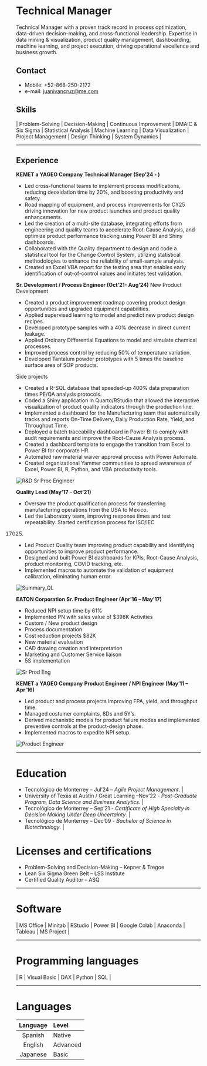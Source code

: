 # Technical Manager
Technical Manager with a proven track record in process optimization, data-driven decision-making, and cross-functional leadership. Expertise in data mining & visualization, product quality management, dashboarding, machine learning, and project execution, driving operational excellence and business growth.

## Contact
- Mobile: +52-868-250-2172
- e-mail: juanivancruz@me.com

## Skills
| Problem-Solving | Decision-Making | Continuous Improvement | DMAIC & Six Sigma | Statistical Analysis | Machine Learning | Data Visualization | Project Management | Design Thinking | System Dynamics |

---

## Experience
**KEMET a YAGEO Company**
**Technical Manager (Sep’24 - )**
- Led cross-functional teams to implement process modifications, reducing deoxidation time by 20%, and boosting productivity and safety.
- Road mapping of equipment, and process improvements for CY25 driving innovation for new product launches and product quality enhancements.
- Led the creation of a multi-site database, integrating efforts from engineering and quality teams to accelerate Root-Cause Analysis, and optimize product performance tracking using Power BI and Shiny dashboards.
- Collaborated with the Quality department to design and code a statistical tool for the Change Control System, utilizing statistical methodologies to enhance the reliability of small-sample analysis.
- Created an Excel VBA report for the testing area that enables early identification of out-of-control values and initiates test validation.

**Sr. Development / Process Engineer (Oct’21- Aug’24)**
New Product Development
- Created a product improvement roadmap covering product design opportunities and upgraded equipment capabilities.
- Applied supervised learning to model and predict new product design recipes.
- Developed prototype samples with a 40% decrease in direct current leakage.
- Applied Ordinary Differential Equations to model and simulate chemical processes.
- Improved process control by reducing 50% of temperature variation.
- Developed Tantalum powder prototypes with 5 times the baseline surface area of SOP products.

Side projects
- Created a R-SQL database that speeded-up 400% data preparation times PE/QA analysis protocols.
- Coded a Shiny application in Quarto/RStudio that allowed the interactive visualization of product quality indicators through the production line.
- Implemented a dashboard for the Manufacturing team that automatically tracks and reports On-Time Delivery, Daily Production Rate, Yield, and Throughput Time. 
- Deployed a batch traceability dashboard in Power BI to comply with audit requirements and improve the Root-Cause Analysis process.
- Created a dashboard template to engage the transition from Excel to Power BI for corporate HR.
- Automated raw material waiver approval process with Power Automate.
- Created organizational Yammer communities to spread awareness of Excel, Power BI, R, Python, and VBA productivity tools.

![R&D Sr Proc Engineer](/assets/RND_Sr_Proc_Eng.JPG)

**Quality Lead (May’17 – Oct’21)**
- Oversaw the product qualification process for transferring manufacturing operations from the USA to Mexico.
- Led the Laboratory team, improving response times and test repeatability. Started certification process for ISO/IEC 
17025.
- Led Product Quality team improving product capability and identifying opportunities to improve product performance.
- Designed and built Power BI dashboards for KPIs, Root-Cause Analysis, product monitoring, COVID tracking, etc.
- Implemented macros to automate the validation of equipment calibration, eliminating human error.


![Summary_QL](/assets/Summary_2017_to_2021_01.JPG)

**EATON Corporation**
**Sr. Product Engineer (Apr’16 – May’17)**
- Reduced NPI setup time by 61%
- Implemented PN with sales value of $398K 
Activities
- Custom / New product design
- Process documentation
- Cost reduction projects $82K
- New material evaluation
- CAD drawing creation and interpretation
- Marketing and Customer Service liaison
- 5S implementation

![Sr Prod Eng](/assets/setups_Sr_Prod_Eng.png)

**KEMET a YAGEO Company**
**Product Engineer / NPI Engineer (May’11 – Apr’16)**
- Led product and process projects improving FPA, yield, and throughput time.
- Managed costumer complaints, 8Ds and 5Y’s.
- Derived mechanistic models for product failure modes and implemented preventive controls at the product-design phase.
- Implemented macros to expedite NPI setup.

![Product Engineer](/assets/FPA_InhouseMaterial_2013_to_2014.JPG)
  
---

# Education
- Tecnológico de Monterrey – Jul’24 – *Agile Project Management*. |
- University of Texas at Austin / Great Learning –Nov’22 - *Post-Graduate Program, Data Science and Business Analytics*. |
- Tecnológico de Monterrey – Sep’21 - *Certificate of High Specialty in Decision Making Under Deep Uncertainty*. |
- Tecnológico de Monterrey – Dec’09 - *Bachelor of Science in Biotechnology*. |
  


# Licenses and certifications
- Problem-Solving and Decision-Making – Kepner & Tregoe 
- Lean Six Sigma Green Belt – LSS Institute
- Certified Quality Auditor – ASQ
  
---

# Software
| MS Office | Minitab | RStudio | Power BI  | Google Colab | Anaconda | Tableau | MS Project |

---

# Programming languages
| R | Visual Basic | DAX | Python | SQL |

---

# Languages

| Language |  Level  |
| :----:   | :--- |
| Spanish  | Native |
| English  | Advanced |
| Japanese | Basic |


